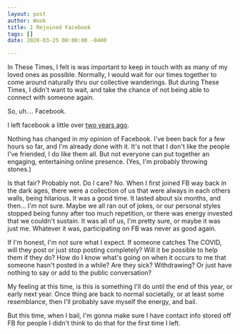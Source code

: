 ```yaml
---
layout: post
author: Wook
title: I Rejoined Facebook
tags: []
date: 2020-03-25 00:00:00 -0400

---
```

In These Times, I felt is was important to keep in touch with as many of my loved ones as possible.  Normally, I would wait for our times together to come around naturally thru our collective wanderings.  But during These Times, I didn't want to wait, and take the chance of not being able to connect with someone again.

So, uh....  Facebook.

I left facebook a little over [two years ago](http://www.munged.org/2017/11/10/deleted-fb/ "Left Facebook").

Nothing has changed in my opinion of Facebook.  I've been back for a few hours so far, and I'm already done with it.  It's not that I don't like the people I've friended, I do like them all.  But not everyone can put together an engaging, entertaining online presence.  (Yes, I'm probably throwing stones.)

Is that fair?  Probably not.  Do I care?  No.  When I first joined FB way back in the dark ages, there were a collection of us that were always in each others walls, being hilarious. It was a good time.  It lasted about six months, and then... I'm not sure.  Maybe we all ran out of jokes, or our personal styles stopped being funny after too much repetition, or there was energy invested that we couldn't sustain.  It was all of us, I'm pretty sure, or maybe it was just me.  Whatever it was, participating on FB was never as good again.

If I'm honest, I'm not sure what I expect.  If someone catches The COVID, will they post or just stop posting completely?  Will it be possible to help them if they do?  How do I know what's going on when it occurs to me that someone hasn't posted in a while?  Are they sick?  Withdrawing?  Or just have nothing to say or add to the public conversation?

My feeling at this time, is this is something I'll do until the end of this year, or early next year.  Once thing are back to normal societally, or at least some resemblance, then I'll probably save myself the energy, and bail.

But this time, when I bail, I'm gonna make sure I have contact info stored off FB for people I didn't think to do that for the first time I left.